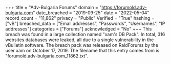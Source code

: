 +++
title = "Adv-Bulgaria Forums"
domain = "https://forumold.adv-bulgaria.com"
date_breached = "2019-09-25"
date = "2022-05-04"
record_count = "11,862"
privacy = "Public"
Verified = "True"
hashing = ["vB"]
breached_data = ["Email addresses", "Passwords", "Usernames", "IP addresses"]
categories = ["Forums"]
acknowledged = "No"
+++
This breach was found in a large collection named "xam's DB Pack". In total, 316 websites databases were leaked, all due to a single vulnerability in the vBulletin software. The breach pack was released on RaidForums by the user xam on October 17, 2019. The filename that this entry comes from is "forumold.adv-bulgaria.com_11862.txt".

